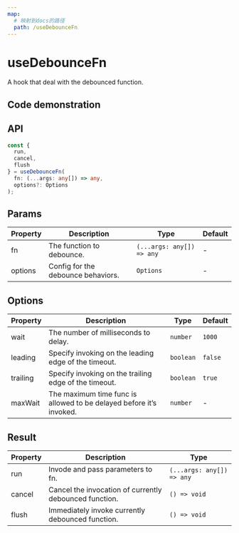 ```yaml
---
map:
  # 映射到docs的路径
  path: /useDebounceFn
---
```


# useDebounceFn

A hook that deal with the debounced function.

## Code demonstration

<demo src="./demo/demo.vue"
  language="vue"
  title="Basic usage"
  desc="Frequent calls run, but the function is executed only after all the clicks have completed 1000ms."> </demo>

## API

```typescript
const {
  run,
  cancel,
  flush
} = useDebounceFn(
  fn: (...args: any[]) => any,
  options?: Options
);
```

## Params

| Property | Description                        | Type                      | Default |
| -------- | ---------------------------------- | ------------------------- | ------- |
| fn       | The function to debounce.          | `(...args: any[]) => any` | -       |
| options  | Config for the debounce behaviors. | `Options`                 | -       |

## Options

| Property | Description | Type | Default |
| --- | --- | --- | --- |
| wait | The number of milliseconds to delay. | `number` | `1000` |
| leading | Specify invoking on the leading edge of the timeout. | `boolean` | `false` |
| trailing | Specify invoking on the trailing edge of the timeout. | `boolean` | `true` |
| maxWait | The maximum time func is allowed to be delayed before it’s invoked. | `number` | - |

## Result

| Property | Description                                            | Type                      |
| -------- | ------------------------------------------------------ | ------------------------- |
| run      | Invode and pass parameters to fn.                      | `(...args: any[]) => any` |
| cancel   | Cancel the invocation of currently debounced function. | `() => void`              |
| flush    | Immediately invoke currently debounced function.       | `() => void`              |
